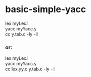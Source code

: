 # basic-simple-yacc

lex myLex.l <br />
yacc myYacc.y <br />
cc y.tab.c -ly -ll <br />


### or:

lex myLex.l <br />
yacc myYacc.y <br />
cc lex.yy.c y.tab.c -ly -ll <br />
